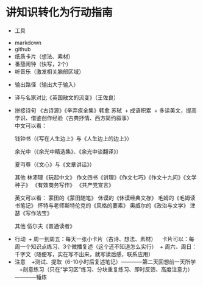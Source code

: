 # 讲知识转化为行动指南
 * 工具
  + markdown
  + github
  + 纸质卡片（想法、素材）
  + 番茄闹钟（快写，2个）
  + 听音乐（激发相关脑部区域）
  
 * 输出路径（输出大于输入）
  + 译与名家对比《英国散文的流变》（王佐良）
   + 拼接诗句 《古诗源》《辛弃疾全集》韩愈 苏轼
   + 成语积累
   + 多读美文，提高学识、借鉴创作经验（古典抒情、西方简约叙事）
      
      中文可以看：
      
      钱钟书（《写在人生边上》与《人生边上的边上》）
      
      余光中（《余光中精选集》、《余光中谈翻译》）
      
      夏丏尊（《文心》与《文章讲话》）
 
      其他
      林沛理《玩起中文》
      作文四书《讲理》《作文七巧》《作文十九问》《文学种子》
      《有效商务写作》
      《共产党宣言》
 
       英文可以看：
       蒙田的《蒙田随笔》
       休谟的《休谟经典文存》
       毛姆的《毛姆读书笔记》
       怀特与老师斯特伦克的《风格的要素》
       奥威尔的《政治与文学》
       津瑟《写作法宝》
 
       其他
       伍尔夫《普通读者》
 
 * 行动
  + 周一到周五：每天一张小卡片（古诗、想法、素材）
    卡片可以：每周一个知识点练习、3个微播复述（这个还不知道怎么实行）
  + 周六、周日：千字文（随便写，实在写不出来，就写读后感，联系应用）
 * 注意
    +测试、提取（6-10小时后复述笔记）————第二天回想前一天所学
    +刻意练习（只在“学习区”练习、分块重复练习、即时反馈、高度注意力）————锤炼
 
